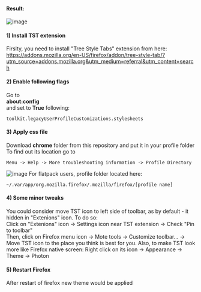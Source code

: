#### Result:
![image](https://user-images.githubusercontent.com/36964755/218855206-bd8e25e5-76e1-40f5-9c44-3d250534c16e.png)


#### 1) Install TST extension
Firslty, you need to install "Tree Style Tabs" extension from here: <br/>
https://addons.mozilla.org/en-US/firefox/addon/tree-style-tab/?utm_source=addons.mozilla.org&utm_medium=referral&utm_content=search <br/>

#### 2) Enable following flags
Go to <br/>
**about:config** <br/>
and set to **True** following:
```
toolkit.legacyUserProfileCustomizations.stylesheets
```
#### 3) Apply css file
Download **chrome** folder from this repository and put it in your profile folder <br/> 
To find out its location go to 
```
Menu -> Help -> More troubleshooting information -> Profile Directory
```
![image](https://user-images.githubusercontent.com/36964755/218854530-459d4480-65b9-437e-8a4c-345e0e58b3bb.png)
For flatpack users, profile folder located here:
```
~/.var/app/org.mozilla.firefox/.mozilla/firefox/[profile name]
```
#### 4) Some minor tweaks
You could consider move TST icon to left side of toolbar, as by default - it hidden in "Extenions" icon. To do so: <br/>
Click on "Extenions" icon -> Settings icon near TST extension -> Check "Pin to toolbar" <br/>
Then, click on Firefox menu icon -> Mote tools -> Customize toolbar... -> Move TST icon to the place you think is best for you.
Also, to make TST look more like Firefox native screen:
Right click on its icon -> Appearance -> Theme -> Photon
#### 5) Restart Firefox
After restart of firefox new theme would be applied

